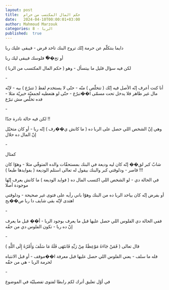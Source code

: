 ```yaml
---
layout: post
title:  حكم المال المكتسب من حرام
date:   2024-04-10T00:00:01+03:00
author: Mahmoud Marzouk
categories: 8 - الربا
published:  true
---
```

دايما بنتكلّم عن حرمة إنّك تروح البنك تاخد قرض - فيبقى عليك
ربا

أو تح��ّ فلوسك فيبقى ليك ربا

لكن فيه سؤال قليل ما بيتسأل - وهو ( حكم المال المكتسب من
الربا )

\-

أنا كنت أعرف إنّه الأصل فيه إنّك ( تتخلّص ) منّه - حتّى لا يستخدم لفظ (
تتبرّع ) بيه - لإنّه مال غير طاهر فلا يدخل تحت مسمّى ا��تبرّع - حتّى لو هتعطيه
لجمعيّة خيريّة مثلا - فده تخلّص مش تبرّع

\-

لكن فيه حالة نادرة جدّا !!

وهي إنّ الشخص اللي حصل على الربا ده ( ما كانش ي��رف ) إنّه ربا - أو كان
متخيّل إنّ المال ده حلال

\-

كمثال

شابّ كبر لق�� إنّه كان ليه وديعة في البنك بمستحقّات والده المتوفّي مثلا -
وهوّا كان قاصر - ودلوقتي كبر والبنك بيقول له تعالى استلم الوديعة (
بفوايدها طبعا ) !!!

في الحالة دي - لو الشخص اللي اكتسب المال ده ( فوايد الوديعة ) ما كانش
يعرف إنّها موجودة أصلا

أو بفرض إنّه كان بياخد الربا ده من البنك وهوّا باني رأيه على فتوى غير
صحيحة - ودلوقتي اهتدى لإنّه بقى شايف دا ربا ص��يح

\-

ففي الحالة دي الفلوس اللي حصل عليها قبل ما يعرف بوجود الربا - أ�� قبل ما
يعرف إنّ ده ربا - تكون الفلوس دي من حقّه

\-

قال تعالى ( فَمَنْ جَاءَهُ مَوْعِظَةٌ مِنْ رَبِّهِ فَانتَهَى فَلَهُ مَا سَلَفَ وَأَمْرُهُ إِلَى
اللَّهِ )

فله ما سلف - يعني الفلوس اللي حصل عليها قبل معرفة ا��موقف - أو قبل
الانتباه لحرمة الربا - هي من حقّه

\-

في أوّل تعليق أترك لكم رابطا لفتوى تفصيليّة في الموضوع
